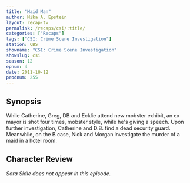 ```yaml
---
title: "Maid Man"
author: Mika A. Epstein
layout: recap-tv
permalink: /recaps/csi/:title/
categories: ["Recaps"]
tags: ["CSI: Crime Scene Investigation"]
station: CBS
showname: "CSI: Crime Scene Investigation"
showslug: csi
season: 12  
epnum: 4  
date: 2011-10-12
prodnum: 255  
---
```


## Synopsis

While Catherine, Greg, DB and Ecklie attend new mobster exhibit, an ex mayor is shot four times, mobster style, while he's giving a speech. Upon further investigation, Catherine and D.B. find a dead security guard. Meanwhile, on the B case, Nick and Morgan investigate the murder of a maid in a hotel room.

## Character Review

_Sara Sidle does not appear in this episode._
